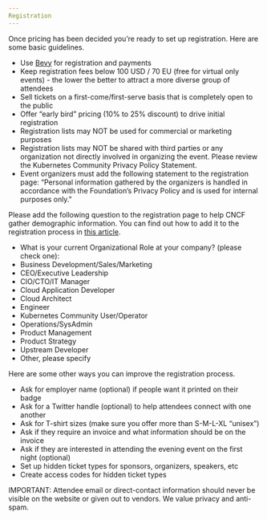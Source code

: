 ```yaml
---
Registration
---
```


Once pricing has been decided you’re ready to set up registration. Here are some basic guidelines.

* Use [Bevy](https://community.cncf.io/) for registration and payments
* Keep registration fees below 100 USD / 70 EU (free for virtual only events) - the lower the better to attract a more diverse group of attendees
* Sell tickets on a first-come/first-serve basis that is completely open to the public
* Offer “early bird” pricing (10% to 25% discount)  to drive initial registration
* Registration lists may NOT be used for commercial or marketing purposes
* Registration lists may NOT be shared with third parties or any organization not directly involved in organizing the event.  Please review the Kubernetes Community Privacy Policy Statement.
* Event organizers must add the following statement to the registration page:
  “Personal information gathered by the organizers is handled in accordance with the Foundation’s Privacy Policy and is used for internal purposes only."

Please add the following question to the registration page to help CNCF gather demographic information. You can find out how to add it to the registration process in [this article](https://help.bevylabs.com/article/386-editing-event-forms).

* What is your current Organizational Role at your company? (please check one):
 * Business Development/Sales/Marketing
 * CEO/Executive Leadership
 * CIO/CTO/IT Manager
 * Cloud Application Developer
 * Cloud Architect
 * Engineer
 * Kubernetes Community User/Operator
 * Operations/SysAdmin
 * Product Management
 * Product Strategy
 * Upstream Developer
 * Other, please specify

Here are some other ways you can improve the registration process.

* Ask for employer name (optional) if people want it printed on their badge
* Ask for a Twitter handle (optional) to help attendees connect with one another
* Ask for T-shirt sizes (make sure you offer more than S-M-L-XL “unisex”)
* Ask if they require an invoice and what information should be on the invoice
* Ask if they are interested in attending the evening event on the first night (optional)
* Set up hidden ticket types for sponsors, organizers, speakers, etc
* Create access codes for hidden ticket types

IMPORTANT: Attendee email or direct-contact information should never be visible on the website or given out to vendors. We value privacy and anti-spam.


